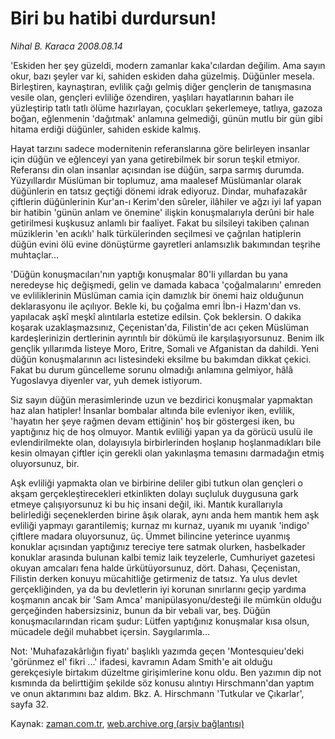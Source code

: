# Biri bu hatibi  durdursun!

*Nihal B. Karaca 2008.08.14*

<tr><td class="metin" colspan="2" style="padding-top: 20px; padding-left: 5px; padding-right: 10px;">'Eskiden her şey güzeldi, modern zamanlar kaka'cılardan değilim. Ama sayın okur, bazı şeyler var ki, sahiden eskiden daha güzelmiş. Düğünler mesela. Birleştiren, kaynaştıran, evlilik çağı gelmiş diğer gençlerin de tanışmasına vesile olan, gençleri evliliğe özendiren, yaşlıları hayatlarının baharı ile yüzleştirip tatlı tatlı ölüme hazırlayan, çocukları şekerlemeye, tatlıya, gazoza boğan, eğlenmenin 'dağıtmak' anlamına gelmediği, günün mutlu bir gün gibi hitama erdiği düğünler, sahiden eskide kalmış.</td></tr><tr><td class="metin" colspan="2" style="padding-top: 20px; padding-left: 5px; padding-right: 10px;"><p>Hayat tarzını sadece modernitenin referanslarına göre belirleyen insanlar için düğün ve eğlenceyi yan yana getirebilmek bir sorun teşkil etmiyor. Referansı din olan insanlar açısından ise düğün, sarpa sarmış durumda. Yüzyıllardır Müslüman bir toplumuz, ama maalesef Müslümanlar olarak düğünlerin en tatsız geçtiği dönemi idrak ediyoruz. Dindar, muhafazakâr çiftlerin düğünlerinin Kur'an-ı Kerim'den sûreler, ilâhiler ve ağzı iyi laf yapan bir hatibin 'günün anlam ve önemine' ilişkin konuşmalarıyla derûni bir hale getirilmesi kuşkusuz anlamlı bir faaliyet. Fakat bu silsileyi takiben çalınan müziklerin 'en acıklı' halk türkülerinden seçilmesi ve çağrılan hatiplerin düğün evini ölü evine dönüştürme gayretleri anlamsızlık bakımından teşrihe muhtaçlar... 
<p>'Düğün konuşmacıları'nın yaptığı konuşmalar 80'li yıllardan bu yana neredeyse hiç değişmedi, gelin ve damada kabaca 'çoğalmalarını' emreden ve evliliklerinin Müslüman camia için damızlık bir önemi haiz olduğunun deklarasyonu ile açılıyor. Bekle ki, bu çoğalma emri İbn-i Hazm'dan vs. yapılacak aşkî meşkî alıntılarla estetize edilsin. Çok beklersin. O dakika koşarak uzaklaşmazsınız, Çeçenistan'da, Filistin'de acı çeken Müslüman kardeşlerinizin dertlerinin ayrıntılı bir dökümü ile karşılaşıyorsunuz. Benim ilk gençlik yıllarımda listeye Moro, Eritre, Somali ve Afganistan da dahildi. Yeni düğün konuşmalarının acı listesindeki eksilme bu bakımdan dikkat çekici. Fakat bu durum güncelleme sorunu olmadığı anlamına gelmiyor, hâlâ Yugoslavya diyenler var, yuh demek istiyorum.
<p>Siz sayın düğün merasimlerinde uzun ve bezdirici konuşmalar yapmaktan haz alan hatipler! İnsanlar bombalar altında bile evleniyor iken, evlilik, 'hayatın her şeye rağmen devam ettiğinin' hoş bir göstergesi iken, bu yaptığınız hiç de hoş olmuyor. Mantık evliliği yapan ya da görücü usulü ile evlendirilmekte olan, dolayısıyla birbirlerinden hoşlanıp hoşlanmadıkları bile kesin olmayan çiftler için gerekli olan yakınlaşma temasını darmadağın etmiş oluyorsunuz, bir. 
<p>Aşk evliliği yapmakta olan ve birbirine deliler gibi tutkun olan gençleri o akşam gerçekleştirecekleri etkinlikten dolayı suçluluk duygusuna gark etmeye çalışıyorsunuz ki bu hiç insani değil, iki. Mantık kurallarıyla belirlediği seçeneklerden birine âşık olarak, aynı anda hem mantık hem aşk evliliği yapmayı garantilemiş; kurnaz mı kurnaz, uyanık mı uyanık 'indigo' çiftlere madara oluyorsunuz, üç. Ümmet bilincine yeterince uyanmış konuklar açısından yaptığınız tereciye tere satmak olurken, hasbelkader konuklar arasında bulunan kalbi temiz laik teyzelerle, Cumhuriyet gazetesi okuyan amcaları fena halde ürkütüyorsunuz, dört. Dahası, Çeçenistan, Filistin derken konuyu mücahitliğe getirmeniz de tatsız. Ya ulus devlet gerçekliğinden, ya da bu devletlerin iyi korunan sınırlarını geçip yardıma koşmanın ancak bir 'Sam Amca' manipülasyonu/desteği ile mümkün olduğu gerçeğinden habersizsiniz, bunun da bir vebali var, beş. Düğün konuşmacılarından ricam şudur: Lütfen yaptığınız konuşmalar kısa olsun, mücadele değil muhabbet içersin. Saygılarımla... 
<p>Not: 'Muhafazakârlığın fiyatı' başlıklı yazımda geçen 'Montesquieu'deki 'görünmez el' fikri ...' ifadesi, kavramın Adam Smith'e ait olduğu gerekçesiyle birtakım düzeltme girişimlerine konu oldu. Ben yazımın dip not kısmında da belirttiğim şekilde söz konusu alıntıyı Hirschmann'dan yaptım ve onun aktarımını baz aldım. Bkz. A. Hirschmann 'Tutkular ve Çıkarlar', sayfa 32.<br/></p></p></p></p></p></td></tr>

Kaynak: [zaman.com.tr](http://zaman.com.tr/yazar.do?yazino=725681), [web.archive.org (arşiv bağlantısı)](http://web.archive.org/web/20080912195247/http://www.zaman.com.tr:80/yazar.do?yazino=725681)
